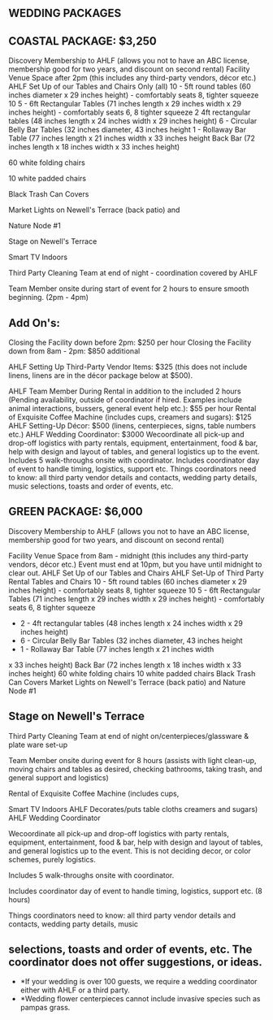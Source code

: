 ## WEDDING PACKAGES

## COASTAL PACKAGE: $3,250

Discovery Membership to AHLF (allows you not to have an ABC license, membership good for two years, and discount on second rental) Facility Venue Space after 2pm (this includes any third-party vendors, décor etc.) AHLF Set Up of our Tables and Chairs Only (all) 10 - 5ft round tables (60 inches diameter x 29 inches height) - comfortably seats 8, tighter squeeze 10 5 - 6ft Rectangular Tables (71 inches length x 29 inches width x 29 inches height) - comfortably seats 6, 8 tighter squeeze 2 4ft rectangular tables (48 inches length x 24 inches width x 29 inches height) 6 - Circular Belly Bar Tables (32 inches diameter, 43 inches height 1 - Rollaway Bar Table (77 inches length x 21 inches width x 33 inches height Back Bar (72 inches length x 18 inches width x 33 inches height)

60 white folding chairs

10 white padded chairs

Black Trash Can Covers

Market Lights on Newell's Terrace (back patio) and

Nature Node #1

Stage on Newell's Terrace

Smart TV Indoors

Third Party Cleaning Team at end of night - coordination covered by AHLF

Team Member onsite during start of event for 2 hours to ensure smooth beginning. (2pm - 4pm)

## Add On's:

Closing the Facility down before 2pm: $250 per hour Closing the Facility down from 8am - 2pm: $850 additional

AHLF Setting Up Third-Party Vendor Items: $325 (this does not include linens, linens are in the décor package below at $500).

AHLF Team Member During Rental in addition to the included 2 hours (Pending availability, outside of coordinator if hired. Examples include animal interactions, bussers, general event help etc.): $55 per hour Rental of Exquisite Coffee Machine (includes cups, creamers and sugars): $125 AHLF Setting-Up Décor: $500 (linens, centerpieces, signs, table numbers etc.) AHLF Wedding Coordinator: $3000 Wecoordinate all pick-up and drop-off logistics with party rentals, equipment, entertainment, food &amp; bar, help with design and layout of tables, and general logistics up to the event. Includes 5 walk-throughs onsite with coordinator. Includes coordinator day of event to handle timing, logistics, support etc. Things coordinators need to know: all third party vendor details and contacts, wedding party details, music selections, toasts and order of events, etc.

## GREEN PACKAGE: $6,000

Discovery Membership to AHLF (allows you not to have an ABC license, membership good for two years, and discount on second rental)

Facility Venue Space from 8am - midnight (this includes any third-party vendors, décor etc.) Event must end at 10pm, but you have until midnight to clear out. AHLF Set Up of our Tables and Chairs AHLF Set-Up of Third Party Rental Tables and Chairs 10 - 5ft round tables (60 inches diameter x 29 inches height) - comfortably seats 8, tighter squeeze 10 5 - 6ft Rectangular Tables (71 inches length x 29 inches width x 29 inches height) - comfortably seats 6, 8 tighter squeeze

- 2 - 4ft rectangular tables (48 inches length x 24 inches width x 29 inches height)
- 6 - Circular Belly Bar Tables (32 inches diameter, 43 inches height
- 1 - Rollaway Bar Table (77 inches length x 21 inches width

x 33 inches height) Back Bar (72 inches length x 18 inches width x 33 inches height) 60 white folding chairs 10 white padded chairs Black Trash Can Covers Market Lights on Newell's Terrace (back patio) and Nature Node #1

## Stage on Newell's Terrace

Third Party Cleaning Team at end of night on/centerpieces/glassware &amp; plate ware set-up

Team Member onsite during event for 8 hours (assists with light clean-up, moving chairs and tables as desired, checking bathrooms, taking trash, and general support and logistics)

Rental of Exquisite Coffee Machine (includes cups,

Smart TV Indoors AHLF Decorates/puts table cloths creamers and sugars) AHLF Wedding Coordinator

Wecoordinate all pick-up and drop-off logistics with party rentals, equipment, entertainment, food &amp; bar, help with design and layout of tables, and general logistics up to the event. This is not deciding decor, or color schemes, purely logistics.

Includes 5 walk-throughs onsite with coordinator.

Includes coordinator day of event to handle timing, logistics, support etc. (8 hours)

Things coordinators need to know: all third party vendor details and contacts, wedding party details, music

## selections, toasts and order of events, etc. The coordinator does not offer suggestions, or ideas.

- *If your wedding is over 100 guests, we require a wedding coordinator either with AHLF or a third party.
- *Wedding flower centerpieces cannot include invasive species such as pampas grass.